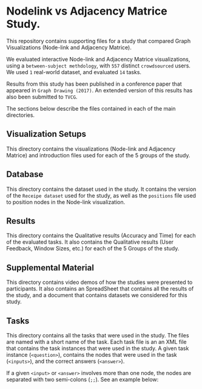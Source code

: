 # Nodelink vs Adjacency Matrice Study.

This repository contains supporting files for a study that compared Graph Visualizations (Node-link and Adjacency Matrice). 

We evaluated interactive Node-link and Adjacency Matrice visualizations, using a `between-subject methdology`, with `557` distinct `crowdsourced` users. We used `1` real-world dataset, and evaluated `14` tasks.

Results from this study has been published in a conference paper that appeared in `Graph Drawing (2017)`. An extended version of this results has also been submitted to `TVCG`.

The sections below describe the files contained in each of the main directories.

## Visualization Setups
This directory contains the visualizations (Node-link and Adjacency Matrice) and introduction files used for each of the 5 groups of the study.

## Database
This directory contains the dataset used in the study. It contains the version of the `Receipe dataset` used for the study, as well as the `positions` file used to position nodes in the Node-link visualization.


## Results
This directory contains the Qualitative results (Accuracy and Time) for each of the evaluated tasks. It also contains the Qualitative results (User Feedback, Window Sizes, etc.) for each of the 5 Groups of the study.

## Supplemental Material
This directory contains video demos of how the studies were presented to participants. It also contains an SpreadSheet that contains all the results of the study, and a document that contains datasets we considered for this study.

## Tasks
This directory contains all the tasks that were used in the study. The files are named with a short name of the task. Each task file is an an XML file that contains the task instances that were used in the study. A given task instance (`<question>`), contains the nodes that were used in the task (`<inputs>`), and the correct answers (`<answer>`). 

If a given `<input>` or `<answer>` involves more than one node, the nodes are separated with two semi-colons (`;;`). See an example below:


